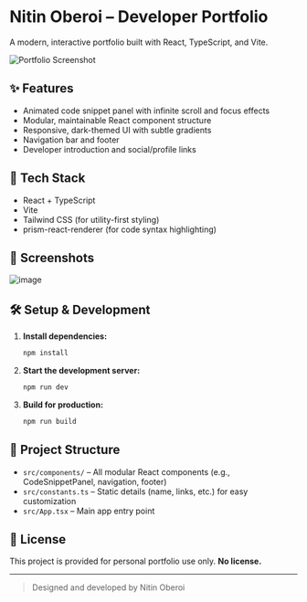 # Nitin Oberoi – Developer Portfolio

A modern, interactive portfolio built with React, TypeScript, and Vite.

![Portfolio Screenshot](./screenshot.png)

## ✨ Features

- Animated code snippet panel with infinite scroll and focus effects
- Modular, maintainable React component structure
- Responsive, dark-themed UI with subtle gradients
- Navigation bar and footer
- Developer introduction and social/profile links

## 🚀 Tech Stack

- React + TypeScript
- Vite
- Tailwind CSS (for utility-first styling)
- prism-react-renderer (for code syntax highlighting)

## 📸 Screenshots

![image](https://github.com/user-attachments/assets/a468cfd6-b012-466a-8a97-a56330c8d26f)

## 🛠️ Setup & Development

1. **Install dependencies:**
   ```bash
   npm install
   ```
2. **Start the development server:**
   ```bash
   npm run dev
   ```
3. **Build for production:**
   ```bash
   npm run build
   ```

## 📁 Project Structure

- `src/components/` – All modular React components (e.g., CodeSnippetPanel, navigation, footer)
- `src/constants.ts` – Static details (name, links, etc.) for easy customization
- `src/App.tsx` – Main app entry point

## 🙅 License

This project is provided for personal portfolio use only. **No license.**

---

> Designed and developed by Nitin Oberoi
